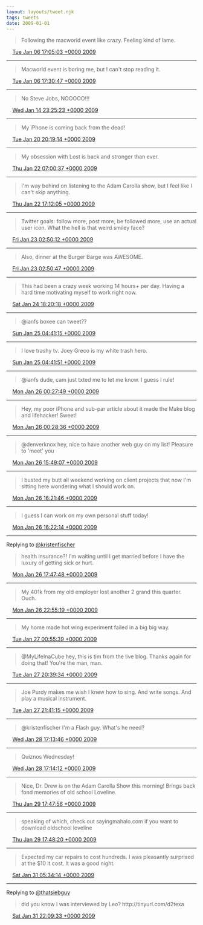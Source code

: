 ```yaml
---
layout: layouts/tweet.njk
tags: tweets
date: 2009-01-01
---
```


> Following the macworld event like crazy\. Feeling kind of lame\.

<img src="../../media/tweet.ico" width="12" /> [Tue Jan 06 17:05:03 +0000 2009](https://twitter.com/timwasson/status/1099848353)

----

> Macworld event is boring me, but I can't stop reading it\.

<img src="../../media/tweet.ico" width="12" /> [Tue Jan 06 17:30:47 +0000 2009](https://twitter.com/timwasson/status/1099904500)

----

> No Steve Jobs, NOOOOO\!\!\!

<img src="../../media/tweet.ico" width="12" /> [Wed Jan 14 23:25:23 +0000 2009](https://twitter.com/timwasson/status/1119612431)

----

> My iPhone is coming back from the dead\!

<img src="../../media/tweet.ico" width="12" /> [Tue Jan 20 20:19:14 +0000 2009](https://twitter.com/timwasson/status/1134378675)

----

> My obsession with Lost is back and stronger than ever\.

<img src="../../media/tweet.ico" width="12" /> [Thu Jan 22 07:00:37 +0000 2009](https://twitter.com/timwasson/status/1138502530)

----

> I'm way behind on listening to the Adam Carolla show, but I feel like I can't skip anything\.

<img src="../../media/tweet.ico" width="12" /> [Thu Jan 22 17:12:05 +0000 2009](https://twitter.com/timwasson/status/1139567713)

----

> Twitter goals: follow more, post more, be followed more, use an actual user icon\. What the hell is that weird smiley face?

<img src="../../media/tweet.ico" width="12" /> [Fri Jan 23 02:50:12 +0000 2009](https://twitter.com/timwasson/status/1140939779)

----

> Also, dinner at the Burger Barge was AWESOME\.

<img src="../../media/tweet.ico" width="12" /> [Fri Jan 23 02:50:47 +0000 2009](https://twitter.com/timwasson/status/1140941043)

----

> This had been a crazy week working 14 hours\+ per day\. Having a hard time motivating myself to work right now\.

<img src="../../media/tweet.ico" width="12" /> [Sat Jan 24 18:20:18 +0000 2009](https://twitter.com/timwasson/status/1145019474)

----

> @ianfs boxee can tweet??

<img src="../../media/tweet.ico" width="12" /> [Sun Jan 25 04:41:15 +0000 2009](https://twitter.com/timwasson/status/1146099319)

----

> I love trashy tv\. Joey Greco is my white trash hero\.

<img src="../../media/tweet.ico" width="12" /> [Sun Jan 25 04:41:51 +0000 2009](https://twitter.com/timwasson/status/1146100221)

----

> @ianfs dude, cam just txted me to let me know\. I guess I rule\!

<img src="../../media/tweet.ico" width="12" /> [Mon Jan 26 00:27:49 +0000 2009](https://twitter.com/timwasson/status/1147816264)

----

> Hey, my poor iPhone and sub\-par article about it made the Make blog and lifehacker\! Sweet\!

<img src="../../media/tweet.ico" width="12" /> [Mon Jan 26 00:28:36 +0000 2009](https://twitter.com/timwasson/status/1147817606)

----

> @denverknox hey, nice to have another web guy on my list\! Pleasure to 'meet' you

<img src="../../media/tweet.ico" width="12" /> [Mon Jan 26 15:49:07 +0000 2009](https://twitter.com/timwasson/status/1149319264)

----

> I busted my butt all weekend working on client projects that now I'm sitting here wondering what I should work on\.

<img src="../../media/tweet.ico" width="12" /> [Mon Jan 26 16:21:46 +0000 2009](https://twitter.com/timwasson/status/1149406266)

----

> I guess I can work on my own personal stuff today\!

<img src="../../media/tweet.ico" width="12" /> [Mon Jan 26 16:22:14 +0000 2009](https://twitter.com/timwasson/status/1149407488)

----

Replying to [@kristenfischer](https://twitter.com/@kristenfischer/status/1149568995)

> health insurance?\! I'm waiting until I get married before I have the luxury of getting sick or hurt\.

<img src="../../media/tweet.ico" width="12" /> [Mon Jan 26 17:47:48 +0000 2009](https://twitter.com/timwasson/status/1149639606)

----

> My 401k from my old employer lost another 2 grand this quarter\. Ouch\.

<img src="../../media/tweet.ico" width="12" /> [Mon Jan 26 22:55:19 +0000 2009](https://twitter.com/timwasson/status/1150459403)

----

> My home made hot wing experiment failed in a big big way\.

<img src="../../media/tweet.ico" width="12" /> [Tue Jan 27 00:55:39 +0000 2009](https://twitter.com/timwasson/status/1150742741)

----

> @MyLifeInaCube hey, this is tim from the live blog\. Thanks again for doing that\! You're the man, man\.

<img src="../../media/tweet.ico" width="12" /> [Tue Jan 27 20:39:34 +0000 2009](https://twitter.com/timwasson/status/1153164016)

----

> Joe Purdy makes me wish I knew how to sing\. And write songs\. And play a musical instrument\.

<img src="../../media/tweet.ico" width="12" /> [Tue Jan 27 21:41:15 +0000 2009](https://twitter.com/timwasson/status/1153328370)

----

> @kristenfischer I'm a Flash guy\. What's he need?

<img src="../../media/tweet.ico" width="12" /> [Wed Jan 28 17:13:46 +0000 2009](https://twitter.com/timwasson/status/1155787152)

----

> Quiznos Wednesday\!

<img src="../../media/tweet.ico" width="12" /> [Wed Jan 28 17:14:12 +0000 2009](https://twitter.com/timwasson/status/1155788407)

----

> Nice, Dr\. Drew is on the Adam Carolla Show this morning\! Brings back fond memories of old school Loveline\.

<img src="../../media/tweet.ico" width="12" /> [Thu Jan 29 17:47:56 +0000 2009](https://twitter.com/timwasson/status/1159114888)

----

> speaking of which, check out sayingmahalo\.com if you want to download oldschool loveline

<img src="../../media/tweet.ico" width="12" /> [Thu Jan 29 17:48:20 +0000 2009](https://twitter.com/timwasson/status/1159116125)

----

> Expected my car repairs to cost hundreds\. I was pleasantly surprised at the $10 it cost\. It was a good night\.

<img src="../../media/tweet.ico" width="12" /> [Sat Jan 31 05:34:14 +0000 2009](https://twitter.com/timwasson/status/1163890205)

----

Replying to [@thatsiebguy](https://twitter.com/@thatsiebguy/status/1165437117)

>  did you know I was interviewed by Leo? http://tinyurl\.com/d2texa

<img src="../../media/tweet.ico" width="12" /> [Sat Jan 31 22:09:33 +0000 2009](https://twitter.com/timwasson/status/1165440735)